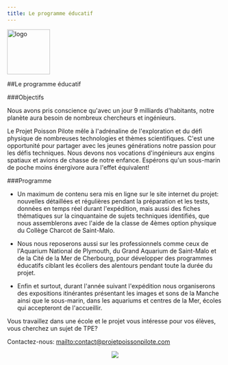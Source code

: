 ```yaml
---
title: Le programme éducatif
---
```


<div class="row">
<div class="span1.5">

<img
 style="border: 0px solid ; width: 100px; height: 105px;"
 alt="logo" src="images/LogoFRL.gif">

</div>

<div class="span10.5">

##Le programme éducatif

</div>
</div>

###Objectifs

Nous avons pris conscience qu\'avec un jour 9 milliards d\'habitants, 
notre planète aura besoin de nombreux chercheurs et ingénieurs.

Le Projet Poisson Pilote mêle à l\'adrénaline de l\'exploration et du défi physique 
de nombreuses technologies et thèmes scientifiques. 
C\'est une opportunité pour partager avec les jeunes générations notre passion pour les défis techniques. 
Nous devons nos vocations d\'ingénieurs aux engins spatiaux et avions de chasse de notre enfance. 
Espérons qu\'un sous-marin de poche moins énergivore aura l\'effet équivalent!

###Programme

- Un maximum de contenu sera mis en ligne sur le site internet du projet: 
nouvelles détaillées et régulières pendant la préparation et les tests, données en temps réel durant l\'expédition, 
mais aussi des fiches thématiques sur la cinquantaine de sujets techniques identifiés, que nous assemblerons
avec l\'aide de la classe de 4èmes option physique du Collège Charcot de Saint-Malo.

- Nous nous reposerons aussi sur les professionnels comme ceux de l\'Aquarium National de Plymouth, 
du Grand Aquarium de Saint-Malo et de la Cité de la Mer de Cherbourg,
pour développer des programmes éducatifs
ciblant les écoliers des alentours pendant toute la durée du projet.

- Enfin et surtout, durant l\'année suivant l\'expédition nous organiserons des expositions itinérantes 
présentant les images et sons de la Manche ainsi que le sous-marin,
dans les aquariums et centres de la Mer, écoles qui accepteront de l\'accueillir.

Vous travaillez dans une école et le projet vous intéresse pour vos élèves, vous cherchez un sujet de TPE?

Contactez-nous: <mailto:contact@projetpoissonpilote.com>

<div style="text-align: center;">

![](images/kidsub.gif)

</div>
